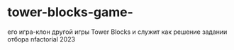 # tower-blocks-game-
его игра-клон другой игры Tower Blocks и служит как решение задании отбора nfactorial 2023
